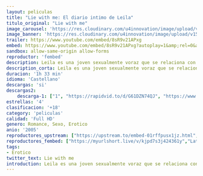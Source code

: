 ```yaml
---
layout: peliculas
title: "Lie with me: El diario intimo de Leila"
titulo_original: "Lie with me"
image_carousel: 'https://res.cloudinary.com/u4innovation/image/upload/v1565929780/lie-me-poster-min_v5noxj.jpg'
image_banner: 'https://res.cloudinary.com/u4innovation/image/upload/v1565929780/5lNnaO26ifz9MhtrpjnVS92Aofp-min_n0obfx.jpg'
trailer: https://www.youtube.com/embed/8sR9v21APxg
embed: https://www.youtube.com/embed/8sR9v21APxg?autoplay=1&amp;rel=0&amp;hd=1&border=0&wmode=opaque&enablejsapi=1&modestbranding=1&controls=1&showinfo=0
sandbox: allow-same-origin allow-forms
reproductor: 'fembed'
description: Leila es una joven sexualmente voraz que se relaciona con los hombres mediante breves encuentros íntimos. Una noche, durante una concurrida fiesta privada en una casa, conoce a David y la lujuria surge a primera vista. Poco después, mientras Leila practica sexo con un desconocido en la parte trasera de la casa, David y su novia hacen lo mismo pero en su coche. Leila y David se miran fijamente mientras hacen el amor con otras personas, iniciándose así un ritual de cortejo que dará paso a una aventura sexual entre ambos.
description_corta: Leila es una joven sexualmente voraz que se relaciona con los hombres mediante breves encuentros íntimos. Una noche, durante una concurrida fiesta privada en una casa, conoce a David y la lujuria surge a primera vista. Poco después, mientras Leila practica sexo con un
duracion: '1h 33 min'
idioma: 'Castellano'
descargas: 'si'
descargas2:
    descarga-1: ["1", "https://rapidvid.to/d/G61DZN74QJ", "https://www.google.com/s2/favicons?domain=openload.co","OpenLoad","https://res.cloudinary.com/imbriitneysam/image/upload/v1541473684/mexico.png", "Latino", "Full HD"]
estrellas: '4'
clasificacion: '+18'
category: 'peliculas'
calidad: 'Full HD'
genero: Romance, Sexo, Erotico
anio: '2005'
reproductores_upstream: ["https://upstream.to/embed-01rffpusx1jz.html","Latino"]
reproductores_fembed: ["https://myurlshort.live/v/kjpd7s3j424361y","Latino"]
tags:
- Erotico
twitter_text: Lie with me
introduction: Leila es una joven sexualmente voraz que se relaciona con los hombres mediante breves encuentros íntimos. Una noche, durante una concurrida fiesta privada en una casa, conoce a David y la lujuria surge a primera vista. Poco después, mientras Leila practica sexo con un
---
```



 








